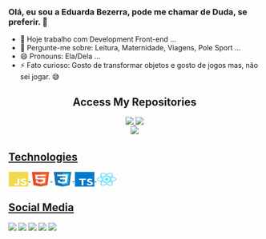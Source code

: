### Olá, eu sou a Eduarda Bezerra, pode me chamar de Duda, se preferir. 👋

- 🔭 Hoje trabalho com Development Front-end ...
- 💬 Pergunte-me sobre: Leitura, Maternidade, Viagens, Pole Sport ...
- 😄 Pronouns: Ela/Dela ...
- ⚡ Fato curioso: Gosto de transformar objetos e gosto de jogos mas, não sei jogar. 😅

<div align='center'>
  <h2>
    <a
    target="_blank"
    style="text-decoration: none"
    href="https://github.com/EduardaMandara?tab=stars"
    > Access My Repositories </a>
  </h2>
</div>

<div align="center">
  <a href="https://github.com/eduardamandara">
  <img height="150em" src="https://github-readme-stats.vercel.app/api?username=eduardamandara&show_icons=true&theme=calm&include_all_commits=true&count_private=true"/>
  <img height="150em" src="https://github-readme-stats.vercel.app/api/top-langs/?username=eduardamandara&layout=compact&langs_count=7&theme=calm"/>
</div>

<div align='center'>
  <a height="150em" href="https://github.com/EduardaMandara">
    <img src="https://github-readme-streak-stats.herokuapp.com?user=EduardaMandara&theme=calm&date_format=j%20M%5B%20Y%5D"
  </a>
</div>
  

  
  
<div align="left">
  <h2> Technologies </h2>

  <img align="center" alt="Duda-Js" height="30" width="40" src="https://raw.githubusercontent.com/devicons/devicon/master/icons/javascript/javascript-plain.svg">
  <img align="center" alt="Duda-HTML" height="30" width="40" src="https://raw.githubusercontent.com/devicons/devicon/master/icons/html5/html5-original.svg">
  <img align="center" alt="Duda-CSS" height="30" width="40" src="https://raw.githubusercontent.com/devicons/devicon/master/icons/css3/css3-original.svg">
  <img align="center" alt="Duda-Ts" height="30" width="40" src="https://raw.githubusercontent.com/devicons/devicon/master/icons/typescript/typescript-plain.svg">
  <img align="center" alt="Duda-React" height="30" width="40" src="https://raw.githubusercontent.com/devicons/devicon/master/icons/react/react-original.svg">
</div>
  


<div align="left">  
  <h2> Social Media </h2>
  <a href="https://www.linkedin.com/in/eduardabezerra/" target="_blank"><img src="https://img.shields.io/badge/-LinkedIn-%230077B5?style=for-the-badge&logo=linkedin&logoColor=white" target="_blank"></a> 
  <a href = "mailto:eduardaf.bezerra@outlook.com"><img src="https://img.shields.io/badge/Microsoft_Outlook-0078D4?style=for-the-badge&logo=microsoft-outlook&logoColor=white" target="_blank"></a>  
  <a href="https://instagram.com/eduardamandara" target="_blank"><img src="https://img.shields.io/badge/-Instagram-%23E4405F?style=for-the-badge&logo=instagram&logoColor=white" target="_blank"></a>  
  <a href="https://telegram.com/eduardamandara" target="_blank"><img src="https://img.shields.io/badge/Telegram-2CA5E0?style=for-the-badge&logo=telegram&logoColor=white" target="_blank"></a>  
  <a href="https://discord.gg/#6191" target="_blank"><img src="https://img.shields.io/badge/Discord-7289DA?style=for-the-badge&logo=discord&logoColor=white" target="_blank"></a>   
</div>

